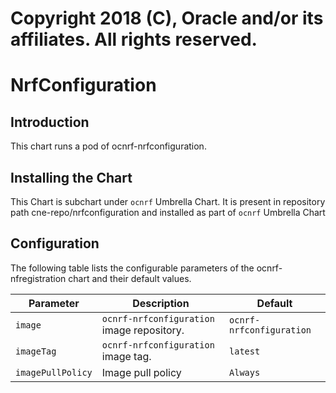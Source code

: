 # Copyright 2018 (C), Oracle and/or its affiliates. All rights reserved.

# NrfConfiguration

## Introduction

This chart runs a pod of ocnrf-nrfconfiguration.

## Installing the Chart

This Chart is subchart under `ocnrf` Umbrella Chart. 
It is present in repository path  cne-repo/nrfconfiguration and 
installed as part of `ocnrf` Umbrella Chart

## Configuration

The following table lists the configurable parameters of the ocnrf-nfregistration chart and their default values.

| Parameter                              | Description                                  | Default                            |
| ---------------------------------------| -------------------------------------------- | ---------------------------------- |
| `image`                                | `ocnrf-nrfconfiguration` image repository.     | `ocnrf-nrfconfiguration`             |
| `imageTag`                             | `ocnrf-nrfconfiguration` image tag.            | `latest`                           |
| `imagePullPolicy`                      | Image pull policy                            | `Always`                           |







